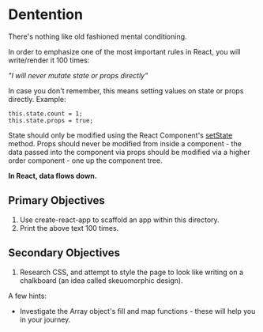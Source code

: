 Dentention
===================
There's nothing like old fashioned mental conditioning.  

In order to emphasize one of the most important rules in React, you will write/render it 100 times:

*"I will never mutate state or props directly"*

In case you don't remember, this means setting values on state or props directly.  Example:

    this.state.count = 1;
    this.state.props = true;

State should only be modified using the React Component's [setState](https://facebook.github.io/react/docs/react-component.html#setstate) method.  Props should never be modified from inside a component - the data passed into the component via props should be modified via a higher order component - one up the component tree.

**In React, data flows down.**

Primary Objectives
-------------

 1. Use create-react-app to scaffold an app within this directory.
 2. Print the above text 100 times.

Secondary Objectives
-------------

 1. Research CSS, and attempt to style the page to look like writing on a chalkboard (an idea called skeuomorphic design).  

A few hints:

 - Investigate the Array object's fill and map functions - these will help you in your journey.
